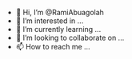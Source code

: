 - 👋 Hi, I’m @RamiAbuagolah
- 👀 I’m interested in ...
- 🌱 I’m currently learning ...
- 💞️ I’m looking to collaborate on ...
- 📫 How to reach me ...

<!---
RamiAbuagolah/RamiAbuagolah is a ✨ special ✨ repository because its `README.md` (this file) appears on your GitHub profile.
You can click the Preview link to take a look at your changes.
--->
